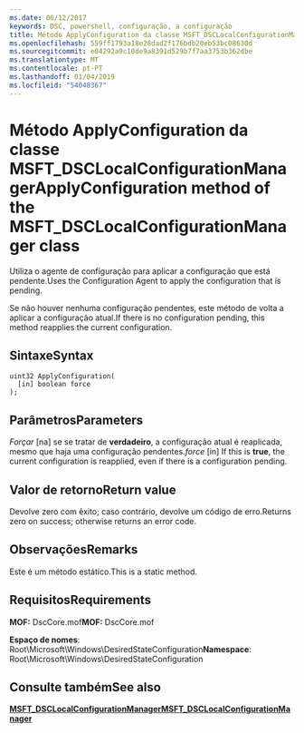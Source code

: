 ```yaml
---
ms.date: 06/12/2017
keywords: DSC, powershell, configuração, a configuração
title: Método ApplyConfiguration da classe MSFT_DSCLocalConfigurationManager
ms.openlocfilehash: 559ff1793a18e28dad2f176bdb20eb53bc08630d
ms.sourcegitcommit: e04292a9c10de9a8391d529b7f7aa3753b362dbe
ms.translationtype: MT
ms.contentlocale: pt-PT
ms.lasthandoff: 01/04/2019
ms.locfileid: "54048367"
---
```

# <a name="applyconfiguration-method-of-the-msftdsclocalconfigurationmanager-class"></a><span data-ttu-id="c574b-103">Método ApplyConfiguration da classe MSFT_DSCLocalConfigurationManager</span><span class="sxs-lookup"><span data-stu-id="c574b-103">ApplyConfiguration method of the MSFT_DSCLocalConfigurationManager class</span></span>

<span data-ttu-id="c574b-104">Utiliza o agente de configuração para aplicar a configuração que está pendente.</span><span class="sxs-lookup"><span data-stu-id="c574b-104">Uses the Configuration Agent to apply the configuration that is pending.</span></span>

<span data-ttu-id="c574b-105">Se não houver nenhuma configuração pendentes, este método de volta a aplicar a configuração atual.</span><span class="sxs-lookup"><span data-stu-id="c574b-105">If there is no configuration pending, this method reapplies the current configuration.</span></span>

## <a name="syntax"></a><span data-ttu-id="c574b-106">Sintaxe</span><span class="sxs-lookup"><span data-stu-id="c574b-106">Syntax</span></span>

```mof
uint32 ApplyConfiguration(
  [in] boolean force
);
```

## <a name="parameters"></a><span data-ttu-id="c574b-107">Parâmetros</span><span class="sxs-lookup"><span data-stu-id="c574b-107">Parameters</span></span>

<span data-ttu-id="c574b-108">*Forçar* \[na\] se se tratar de **verdadeiro**, a configuração atual é reaplicada, mesmo que haja uma configuração pendentes.</span><span class="sxs-lookup"><span data-stu-id="c574b-108">*force* \[in\] If this is **true**, the current configuration is reapplied, even if there is a configuration pending.</span></span>

## <a name="return-value"></a><span data-ttu-id="c574b-109">Valor de retorno</span><span class="sxs-lookup"><span data-stu-id="c574b-109">Return value</span></span>

<span data-ttu-id="c574b-110">Devolve zero com êxito; caso contrário, devolve um código de erro.</span><span class="sxs-lookup"><span data-stu-id="c574b-110">Returns zero on success; otherwise returns an error code.</span></span>

## <a name="remarks"></a><span data-ttu-id="c574b-111">Observações</span><span class="sxs-lookup"><span data-stu-id="c574b-111">Remarks</span></span>

<span data-ttu-id="c574b-112">Este é um método estático.</span><span class="sxs-lookup"><span data-stu-id="c574b-112">This is a static method.</span></span>

## <a name="requirements"></a><span data-ttu-id="c574b-113">Requisitos</span><span class="sxs-lookup"><span data-stu-id="c574b-113">Requirements</span></span>

<span data-ttu-id="c574b-114">**MOF:** DscCore.mof</span><span class="sxs-lookup"><span data-stu-id="c574b-114">**MOF:** DscCore.mof</span></span>

<span data-ttu-id="c574b-115">**Espaço de nomes**: Root\Microsoft\Windows\DesiredStateConfiguration</span><span class="sxs-lookup"><span data-stu-id="c574b-115">**Namespace**: Root\Microsoft\Windows\DesiredStateConfiguration</span></span>

## <a name="see-also"></a><span data-ttu-id="c574b-116">Consulte também</span><span class="sxs-lookup"><span data-stu-id="c574b-116">See also</span></span>

[<span data-ttu-id="c574b-117">**MSFT_DSCLocalConfigurationManager**</span><span class="sxs-lookup"><span data-stu-id="c574b-117">**MSFT_DSCLocalConfigurationManager**</span></span>](msft-dsclocalconfigurationmanager.md)